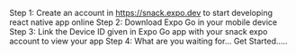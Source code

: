 Step 1: Create an account in https://snack.expo.dev to start developing react native app online
Step 2: Download Expo Go in your mobile device
Step 3: Link the Device ID given in Expo Go app with your snack expo account to view your app
Step 4: What are you waiting for... Get Started.....
